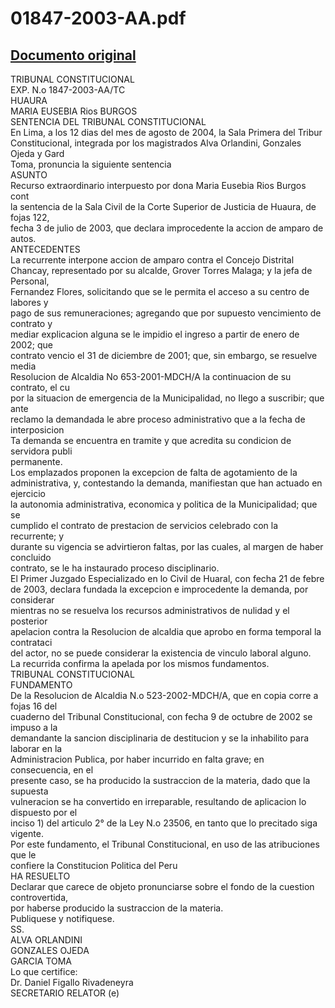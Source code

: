 
01847-2003-AA.pdf
=================
  
[Documento original](https://tc.gob.pe/jurisprudencia/2004/01847-2003-AA.pdf)  
---  
TRIBUNAL CONSTITUCIONAL  
EXP. N.o 1847-2003-AA/TC  
HUAURA  
MARIA EUSEBIA Rios BURGOS  
SENTENCIA DEL TRIBUNAL CONSTITUCIONAL  
En Lima, a los 12 dias del mes de agosto de 2004, la Sala Primera del Tribur  
Constitucional, integrada por los magistrados Alva Orlandini, Gonzales Ojeda y Gard  
Toma, pronuncia la siguiente sentencia  
ASUNTO  
Recurso extraordinario interpuesto por dona Maria Eusebia Rios Burgos cont  
la sentencia de la Sala Civil de la Corte Superior de Justicia de Huaura, de fojas 122,  
fecha 3 de julio de 2003, que declara improcedente la accion de amparo de autos.  
ANTECEDENTES  
La recurrente interpone accion de amparo contra el Concejo Distrital  
Chancay, representado por su alcalde, Grover Torres Malaga; y la jefa de Personal,  
Fernandez Flores, solicitando que se le permita el acceso a su centro de labores y  
pago de sus remuneraciones; agregando que por supuesto vencimiento de contrato y  
mediar explicacion alguna se le impidio el ingreso a partir de enero de 2002; que  
contrato vencio el 31 de diciembre de 2001; que, sin embargo, se resuelve media  
Resolucion de Alcaldia No 653-2001-MDCH/A la continuacion de su contrato, el cu  
por la situacion de emergencia de la Municipalidad, no Ilego a suscribir; que ante  
reclamo la demandada le abre proceso administrativo que a la fecha de interposicion  
Ta demanda se encuentra en tramite y que acredita su condicion de servidora publi  
permanente.  
Los emplazados proponen la excepcion de falta de agotamiento de la  
administrativa, y, contestando la demanda, manifiestan que han actuado en ejercicio  
la autonomia administrativa, economica y politica de la Municipalidad; que se  
cumplido el contrato de prestacion de servicios celebrado con la recurrente; y  
durante su vigencia se advirtieron faltas, por las cuales, al margen de haber concluido  
contrato, se le ha instaurado proceso disciplinario.  
El Primer Juzgado Especializado en lo Civil de Huaral, con fecha 21 de febre  
de 2003, declara fundada la excepcion e improcedente la demanda, por considerar  
mientras no se resuelva los recursos administrativos de nulidad y el posterior  
apelacion contra la Resolucion de alcaldia que aprobo en forma temporal la contrataci  
del actor, no se puede considerar la existencia de vinculo laboral alguno.  
La recurrida confirma la apelada por los mismos fundamentos.  
TRIBUNAL CONSTITUCIONAL  
FUNDAMENTO  
De la Resolucion de Alcaldia N.o 523-2002-MDCH/A, que en copia corre a fojas 16 del  
cuaderno del Tribunal Constitucional, con fecha 9 de octubre de 2002 se impuso a la  
demandante la sancion disciplinaria de destitucion y se la inhabilito para laborar en la  
Administracion Publica, por haber incurrido en falta grave; en consecuencia, en el  
presente caso, se ha producido la sustraccion de la materia, dado que la supuesta  
vulneracion se ha convertido en irreparable, resultando de aplicacion lo dispuesto por el  
inciso 1) del articulo 2° de la Ley N.o 23506, en tanto que lo precitado siga vigente.  
Por este fundamento, el Tribunal Constitucional, en uso de las atribuciones que le  
confiere la Constitucion Politica del Peru  
HA RESUELTO  
Declarar que carece de objeto pronunciarse sobre el fondo de la cuestion controvertida,  
por haberse producido la sustraccion de la materia.  
Publiquese y notifiquese.  
SS.  
ALVA ORLANDINI  
GONZALES OJEDA  
GARCIA TOMA  
Lo que certifice:  
Dr. Daniel Figallo Rivadeneyra  
SECRETARIO RELATOR (e)